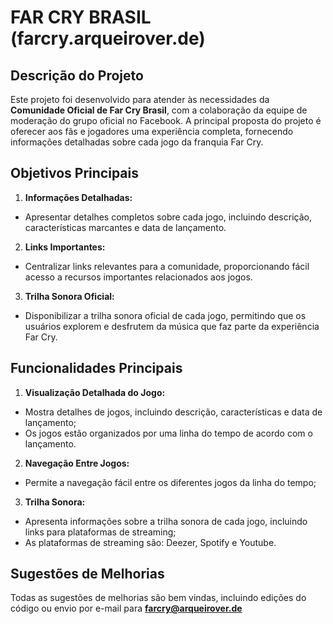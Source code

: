 # FAR CRY BRASIL (farcry.arqueirover.de)

## Descrição do Projeto

Este projeto foi desenvolvido para atender às necessidades da **Comunidade Oficial de Far Cry Brasil**, com a colaboração da equipe de moderação do grupo oficial no Facebook. A principal proposta do projeto é oferecer aos fãs e jogadores uma experiência completa, fornecendo informações detalhadas sobre cada jogo da franquia Far Cry.

## Objetivos Principais

1. **Informações Detalhadas:**

- Apresentar detalhes completos sobre cada jogo, incluindo descrição, características marcantes e data de lançamento.

2. **Links Importantes:**

- Centralizar links relevantes para a comunidade, proporcionando fácil acesso a recursos importantes relacionados aos jogos.

3. **Trilha Sonora Oficial:**

- Disponibilizar a trilha sonora oficial de cada jogo, permitindo que os usuários explorem e desfrutem da música que faz parte da experiência Far Cry.

## Funcionalidades Principais

1. **Visualização Detalhada do Jogo:**

- Mostra detalhes de jogos, incluindo descrição, características e data de lançamento;
- Os jogos estão organizados por uma linha do tempo de acordo com o lançamento.

2. **Navegação Entre Jogos:**

- Permite a navegação fácil entre os diferentes jogos da linha do tempo;

3. **Trilha Sonora:**

- Apresenta informações sobre a trilha sonora de cada jogo, incluindo links para plataformas de streaming;
- As plataformas de streaming são: Deezer, Spotify e Youtube.

## Sugestões de Melhorias

Todas as sugestões de melhorias são bem vindas, incluindo edições do código ou envio por e-mail para **farcry@arqueirover.de**
